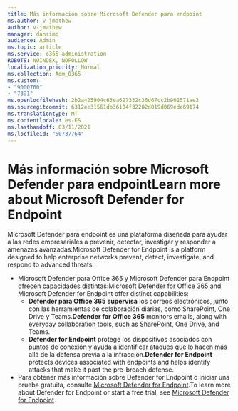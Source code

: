 ```yaml
---
title: Más información sobre Microsoft Defender para endpoint
ms.author: v-jmathew
author: v-jmathew
manager: dansimp
audience: Admin
ms.topic: article
ms.service: o365-administration
ROBOTS: NOINDEX, NOFOLLOW
localization_priority: Normal
ms.collection: Adm_O365
ms.custom:
- "9000760"
- "7391"
ms.openlocfilehash: 2b2a425904c63ea627332c36d67cc2b902571ee3
ms.sourcegitcommit: 6312ee31561db36104f32282d019d069ede69174
ms.translationtype: MT
ms.contentlocale: es-ES
ms.lasthandoff: 03/11/2021
ms.locfileid: "50737764"
---
```

# <a name="learn-more-about-microsoft-defender-for-endpoint"></a><span data-ttu-id="c0089-102">Más información sobre Microsoft Defender para endpoint</span><span class="sxs-lookup"><span data-stu-id="c0089-102">Learn more about Microsoft Defender for Endpoint</span></span>

<span data-ttu-id="c0089-103">Microsoft Defender para endpoint es una plataforma diseñada para ayudar a las redes empresariales a prevenir, detectar, investigar y responder a amenazas avanzadas.</span><span class="sxs-lookup"><span data-stu-id="c0089-103">Microsoft Defender for Endpoint is a platform designed to help enterprise networks prevent, detect, investigate, and respond to advanced threats.</span></span>

- <span data-ttu-id="c0089-104">Microsoft Defender para Office 365 y Microsoft Defender para Endpoint ofrecen capacidades distintas:</span><span class="sxs-lookup"><span data-stu-id="c0089-104">Microsoft Defender for Office 365 and Microsoft Defender for Endpoint offer distinct capabilities:</span></span>
  - <span data-ttu-id="c0089-105">**Defender para Office 365 supervisa** los correos electrónicos, junto con las herramientas de colaboración diarias, como SharePoint, One Drive y Teams.</span><span class="sxs-lookup"><span data-stu-id="c0089-105">**Defender for Office 365** monitors emails, along with everyday collaboration tools, such as SharePoint, One Drive, and Teams.</span></span>
  - <span data-ttu-id="c0089-106">**Defender for Endpoint** protege los dispositivos asociados con puntos de conexión y ayuda a identificar ataques que lo hacen más allá de la defensa previa a la infracción.</span><span class="sxs-lookup"><span data-stu-id="c0089-106">**Defender for Endpoint** protects devices associated with endpoints and helps identify attacks that make it past the pre-breach defense.</span></span>
- <span data-ttu-id="c0089-107">Para obtener más información sobre Defender for Endpoint o iniciar una prueba gratuita, consulte [Microsoft Defender for Endpoint](https://go.microsoft.com/fwlink/?linkid=2094113).</span><span class="sxs-lookup"><span data-stu-id="c0089-107">To learn more about Defender for Endpoint or start a free trial, see [Microsoft Defender for Endpoint](https://go.microsoft.com/fwlink/?linkid=2094113).</span></span>
